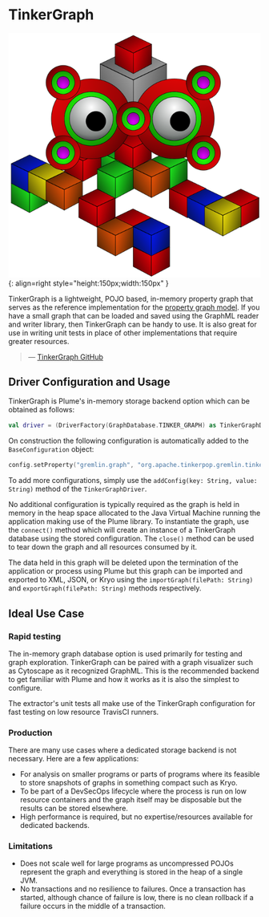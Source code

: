 # TinkerGraph

![TinkerGraph Logo](../assets/images/databases/tinkergraph.png){: align=right style="height:150px;width:150px" }

>
TinkerGraph is a lightweight, POJO based, in-memory property graph that serves as the reference implementation for the [property graph model](https://github.com/tinkerpop/blueprints/wiki/Property-Graph-Model). If you have a small graph that can be loaded and saved using the GraphML reader and writer library, then TinkerGraph can be handy to use. It is also great for use in writing unit tests in place of other implementations that require greater resources.
>
> —  [TinkerGraph GitHub](https://github.com/tinkerpop/blueprints/wiki/TinkerGraph)

## Driver Configuration and Usage

TinkerGraph is Plume's in-memory storage backend option which can be obtained as follows:
```kotlin
val driver = (DriverFactory(GraphDatabase.TINKER_GRAPH) as TinkerGraphDriver).apply { connect() }
```
On construction the following configuration is automatically added to the `BaseConfiguration` object:
```kotlin
config.setProperty("gremlin.graph", "org.apache.tinkerpop.gremlin.tinkergraph.structure.TinkerGraph")
```
To add more configurations, simply use the `addConfig(key: String, value: String)` method of the `TinkerGraphDriver`.

No additional configuration is typically required as the graph is held in memory in the heap space allocated to the Java Virtual Machine running the application making use of the Plume library. To instantiate the graph, use the `connect()` method which will create an instance of a TinkerGraph database using the stored configuration. The `close()` method can be used to tear down the graph and all resources consumed by it.

The data held in this graph will be deleted upon the termination of the application or process using Plume but this graph can be imported and exported to XML, JSON, or Kryo using the `importGraph(filePath: String)` and `exportGraph(filePath: String)` methods respectively.

## Ideal Use Case

### Rapid testing

The in-memory graph database option is used primarily for testing and graph exploration. TinkerGraph can be paired with a graph visualizer such as Cytoscape as it recognized GraphML. This is the recommended backend to get familiar with Plume and how it works as it is also the simplest to configure.

The extractor's unit tests all make use of the TinkerGraph configuration for fast testing on low resource TravisCI runners.

### Production

There are many use cases where a dedicated storage backend is not necessary. Here are a few applications:

* For analysis on smaller programs or parts of programs where its feasible to store snapshots of graphs in something compact such as Kryo.
* To be part of a DevSecOps lifecycle where the process is run on low resource containers and the graph itself may be disposable but the results can be stored elsewhere.
* High performance is required, but no expertise/resources available for dedicated backends.

### Limitations

* Does not scale well for large programs as uncompressed POJOs represent the graph and everything is stored in the heap of a single JVM.
* No transactions and no resilience to failures. Once a transaction has started, although chance of failure is low, there is no clean rollback if a failure occurs in the middle of a transaction.
